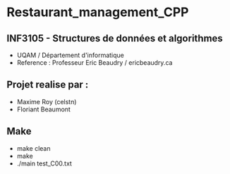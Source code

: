 # Restaurant_management_CPP
## INF3105 - Structures de données et algorithmes
- UQAM / Département d'informatique
- Reference : Professeur Eric Beaudry / ericbeaudry.ca

## Projet realise par :
- Maxime Roy (celstn)
- Floriant Beaumont

## Make
- make clean
- make 
- ./main test_C00.txt
